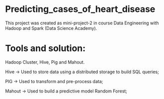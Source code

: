 # Predicting_cases_of_heart_disease
This project was created as mini-project-2 in course Data Engineering with Hadoop and Spark (Data Science Academy).

# Tools and solution:

Hadoop Cluster, Hive, Pig and Mahout.

Hive -> Used to store data using a distributed storage to build SQL queries;

PIG -> Used to transform and pre-process data;

Mahout -> Used to build a predictive model Random Forest;
